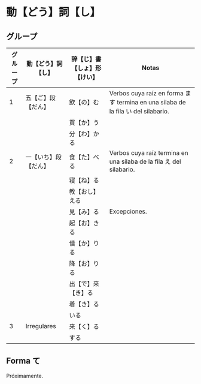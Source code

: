 # 動【どう】詞【し】

## グループ

| グループ | 動【どう】詞【し】   | 辞【じ】書【しょ】形【けい】 | Notas                                                                          |
|------|-------------|----------------|--------------------------------------------------------------------------------|
| 1    | 五【ご】段【だん】   | 飲【の】む          | Verbos cuya raíz en forma ます termina en una sílaba de la fila い del silabario. |
|      |             | 買【か】う          |                                                                                |
|      |             | 分【わ】かる         |                                                                                |
| 2    | 一【いち】段【だん】  | 食【た】べる         | Verbos cuya raíz termina en una sílaba de la fila え del silabario.             |
|      |             | 寝【ね】る          |                                                                                |
|      |             | 教【おし】える        |                                                                                |
|      |             | 見【み】る          | Excepciones.                                                                   |
|      |             | 起【お】きる         |                                                                                |
|      |             | 借【か】りる         |                                                                                |
|      |             | 降【お】りる         |                                                                                |
|      |             | 出【で】来【き】る      |                                                                                |
|      |             | 着【き】る          |                                                                                |
|      |             | いる             |                                                                                |
| 3    | Irregulares | 来【く】る          |                                                                                |
|      |             | する             |                                                                                |

## Forma て

Próximamente.

